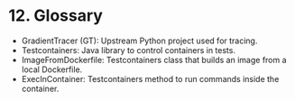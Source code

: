 # 12. Glossary

- GradientTracer (GT): Upstream Python project used for tracing.
- Testcontainers: Java library to control containers in tests.
- ImageFromDockerfile: Testcontainers class that builds an image from a local Dockerfile.
- ExecInContainer: Testcontainers method to run commands inside the container.
